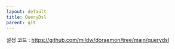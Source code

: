 ```yaml
---
layout: default
title: QueryDsl
parent: git
---
```


설정 코드 : https://github.com/mildw/doraemon/tree/main/querydsl

